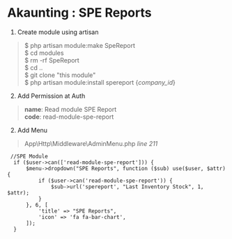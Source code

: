 # Akaunting : SPE Reports

 1. Create module using artisan

> $ php artisan module:make SpeReport<br>
> $ cd modules<br>
> $ rm -rf SpeReport<br> 
> $ cd ..<br>
> $ git clone "this module"<br>
> $ php artisan module:install spereport {*company_id*}

 2. Add Permission at Auth
> **name**: Read module SPE Report<br>
> **code**: read-module-spe-report<br>

2. Add Menu

>    App\Http\Middleware\AdminMenu.php
>    *line 211*

     //SPE Module
      if ($user->can(['read-module-spe-report'])) {
          $menu->dropdown("SPE Reports", function ($sub) use($user, $attr) {
              if ($user->can('read-module-spe-report')) {
                  $sub->url('spereport', "Last Inventory Stock", 1, $attr);
              }
          }, 6, [
              'title' => "SPE Reports",
              'icon' => 'fa fa-bar-chart',
          ]);
      }

   

